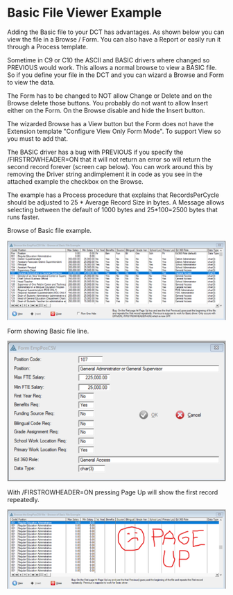 # Basic File Viewer Example

Adding the Basic file to your DCT has advantages. As shown below you can view the file in a Browse / Form. You can also have a Report or easily run it through a Process template.

Sometime in C9 or C10 the ASCII and BASIC drivers where changed so PREVIOUS would work. 
This allows a normal browse to view a BASIC file. 
So if you define your file in the DCT and you can wizard a Browse and Form to view the data.

The Form has to be changed to NOT allow Change or Delete and on the Browse delete those buttons. 
You probably do not want to allow Insert either on the Form. On the Browse disable and hide the Insert button.

The wizarded Browse has a View button but the Form does not have the Extension template "Configure View Only Form Mode". To support View so you must to add that.

The BASIC driver has a bug with PREVIOUS if you specify the /FIRSTROWHEADER=ON that it will not return an error so will return the second record forever (screen cap below). You can work around this by removing the Driver string andimplement it in code as you see in the attached example the checkbox on the Browse.

The example has a Process procedure that explains that RecordsPerCycle should be adjusted to 25 * Average Record Size in bytes. A Message allows selecting between the default of 1000 bytes and 25*100=2500 bytes that runs faster.

Browse of Basic file example. 

![BasicBrowse](readme1.png)

Form showing Basic file line.

![BasicBrowse](readme2.png)

With /FIRSTROWHEADER=ON pressing Page Up will show the first record repeatedly.

![BasicBrowse](readme3.png)
